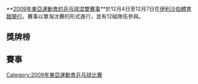 **[2009年東亞運動會的](https://zh.wikipedia.org/wiki/2009年東亞運動會 "wikilink")[乒乓球混雙賽事](https://zh.wikipedia.org/wiki/2009年東亞運動會乒乓球比賽 "wikilink")**於12月4日至12月7日在[伊利沙伯體育館舉行](../Page/伊利沙伯體育館.md "wikilink")。賽事以單淘汰賽的形式進行，並有12組隊伍參與。

## 獎牌榜

## 賽事

[Category:2009年東亞運動會乒乓球比賽](https://zh.wikipedia.org/wiki/Category:2009年東亞運動會乒乓球比賽 "wikilink")